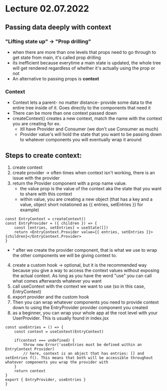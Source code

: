 # Lecture 02.07.2022

## Passing data deeply with context

### "Lifting state up" -> "Prop drilling"

- when there are more than one levels that props need to go through to get state from main, it's called prop drilling
- its inefficient because everytime a main state is updated, the whole tree will get rendered regardless of whether it's actually using the prop or not
- An alternative to passing props is **context**

### Context

- Context lets a parent- no matter distance- provide some data to the entire tree inside of it. Goes directly to the components that need it
- There can be more than one context passed down
- createContext() creates a new context, match the name with the context you are creating for ex.
  - itll have Provider and Consumer (we don't use Consumer as much)
  - Provider value's will hold the state that you want to be passing down to whatever components you will eventually wrap it around

## **Steps to create context:**

1. create context
2. create provider -> often times when context isn't working, there is an issue with the provider
3. return the Provider component with a prop name value.
   - the value prop is the value of the context aka the state that you want to share with this context
   - within value, you are creating a new object (that has a key and a value, object short notationed as {{ entries, setEntries }} for example)

```
const EntryContext = createContext()
const EntryProvider = ({ children }) => {
    const [entries, setEntries] = useState([])
    return <EntryContext.Provider value={{ entries, setEntries }}>{children}</EntryContext.Provider>
}
```

- ^ after we create the provider component, that is what we use to wrap the other components we will be giving context to.

4. create a custom hook -> optional, but it is the recommended way because you give a way to access the context values without exposing the actual context. As long as you have the word "use" you can call what comes afterwards whatever you want
5. call useContext with the context we want to use (so in this case, EntryContext)
6. export provider and the custom hook
7. Then you can wrap whatever components you need to provide context down to using the EntryProvider provider component you created
8. as a beginner, you can wrap your whole app at the root level with your UserProvider. This <App /> is usually found in index.jsx

```
const useEntries = () => {
    const context = useContext(EntryContext)

    if(context === undefined) {
        throw new Error('useEntries must be defined within an EntryContext Provider)
        // here, context is an object that has entries: [] and setEntries f(). This means that both will be accessible throughout whatever components you wrap the provider with
    }
    return context
}
export { EntryProvider, useEntries }
}
```
